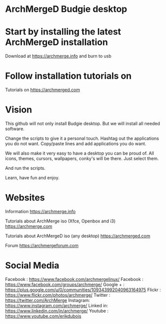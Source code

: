 # ArchMergeD Budgie desktop

# Start by installing the latest ArchMergeD installation

Download at https://archmerge.info and burn to usb

# Follow installation tutorials on

Tutorials on https://archmerged.com

# Vision

This github will not only install Budgie desktop.
But we will install all needed software.

Change the scripts to give it a personal touch.
Hashtag out the applications you do not want.
Copy/paste lines and add applications you do want.

We will also make it very easy to have a desktop you can be proud of.
All icons, themes, cursors, wallpapers, conky's  will be there.
Just select them.

And run the scripts.

Learn, have fun and enjoy.


# Websites

Information
https://archmerge.info

Tutorials about ArchMerge iso (Xfce, Openbox and i3)
https://archmerge.com

Tutorials about ArchMergeD iso (any desktop)
https://archmerged.com

Forum
https://archmergeforum.com


# Social Media

Facebook : https://www.facebook.com/archmergelinux/
Facebook : https://www.facebook.com/groups/archmerge/
Google + : https://plus.google.com/u/0/communities/109343992040963164975
Flickr   : https://www.flickr.com/photos/archmerge/
Twitter  : https://twitter.com/ArchMerge
Instagram: https://www.instagram.com/archmerge/
Linked in: https://www.linkedin.com/in/archmerge/
Youtube  : https://www.youtube.com/erikdubois
